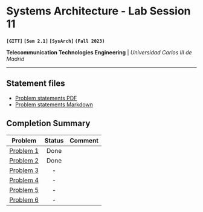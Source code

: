 # **Systems Architecture - Lab Session 11**
**`[GITT]` `[Sem 2.1]` `[SysArch]` `(Fall 2023)`**

**Telecommunication Technologies Engineering** | _Universidad Carlos III de Madrid_

---

## Statement files

* [Problem statements PDF](./Instructions.pdf)
* [Problem statements Markdown](./Statements.md)

## Completion Summary

| Problem | Status | Comment
| --- | :---: | --- |
| [Problem 1][i1] | Done | |
| [Problem 2][i2] | Done | |
| [Problem 3][i3] | - | |
| [Problem 4][i4] | - | |
| [Problem 5][i5] | - | |
| [Problem 6][i6] | - | |

[i1]: https://github.com/alonso-herreros/uni-sysarch-lab11/issues/1
[i2]: https://github.com/alonso-herreros/uni-sysarch-lab11/issues/2
[i3]: https://github.com/alonso-herreros/uni-sysarch-lab11/issues/3
[i4]: https://github.com/alonso-herreros/uni-sysarch-lab11/issues/4
[i5]: https://github.com/alonso-herreros/uni-sysarch-lab11/issues/5
[i6]: https://github.com/alonso-herreros/uni-sysarch-lab11/issues/6
